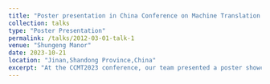 ```yaml
---
title: "Poster presentation in China Conference on Machine Translation 2023"
collection: talks
type: "Poster Presentation"
permalink: /talks/2012-03-01-talk-1
venue: "Shungeng Manor"
date: 2023-10-21
location: "Jinan,Shandong Province,China"
excerpt: "At the CCMT2023 conference, our team presented a poster showcasing the technical details, model architectures, and final evaluation results of our work on two benchmark tasks. <br/><img src='http://sheoguo.github.io/images/poster2023.png'>"
---
```




